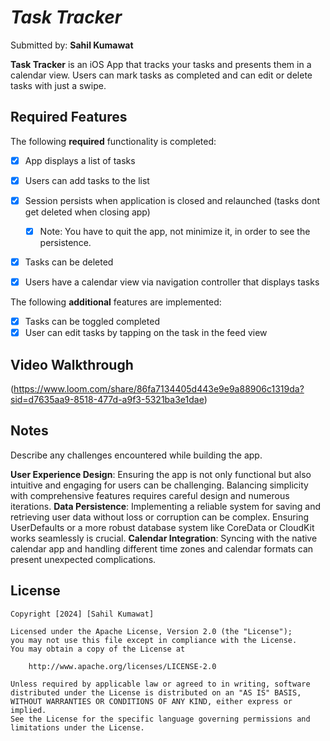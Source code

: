 # *Task Tracker*

Submitted by: **Sahil Kumawat**

**Task Tracker** is an iOS App that tracks your tasks and presents them in a calendar view. Users can mark tasks as completed and can edit or delete tasks with just a swipe.


## Required Features

The following **required** functionality is completed:

- [x] App displays a list of tasks
- [x] Users can add tasks to the list
- [x] Session persists when application is closed and relaunched (tasks dont get deleted when closing app) 
  - [x] Note: You have to quit the app, not minimize it, in order to see the persistence.
- [x] Tasks can be deleted
- [x] Users have a calendar view via navigation controller that displays tasks	


The following **additional** features are implemented:

- [x] Tasks can be toggled completed
- [x] User can edit tasks by tapping on the task in the feed view

## Video Walkthrough

(https://www.loom.com/share/86fa7134405d443e9e9a88906c1319da?sid=d7635aa9-8518-477d-a9f3-5321ba3e1dae)

## Notes

Describe any challenges encountered while building the app.

**User Experience Design**: Ensuring the app is not only functional but also intuitive and engaging for users can be challenging. Balancing simplicity with comprehensive features requires careful design and numerous iterations.
**Data Persistence**: Implementing a reliable system for saving and retrieving user data without loss or corruption can be complex. Ensuring UserDefaults or a more robust database system like CoreData or CloudKit works seamlessly is crucial.
**Calendar Integration**: Syncing with the native calendar app and handling different time zones and calendar formats can present unexpected complications.




## License

    Copyright [2024] [Sahil Kumawat]

    Licensed under the Apache License, Version 2.0 (the "License");
    you may not use this file except in compliance with the License.
    You may obtain a copy of the License at

        http://www.apache.org/licenses/LICENSE-2.0

    Unless required by applicable law or agreed to in writing, software
    distributed under the License is distributed on an "AS IS" BASIS,
    WITHOUT WARRANTIES OR CONDITIONS OF ANY KIND, either express or implied.
    See the License for the specific language governing permissions and
    limitations under the License.


